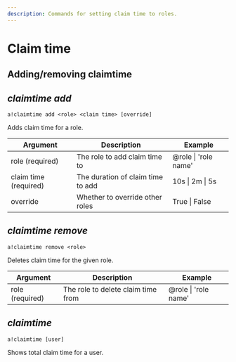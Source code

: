 ```yaml
---
description: Commands for setting claim time to roles.
---
```


# Claim time

## Adding/removing claimtime

## _**claimtime add**_

`a!claimtime add <role> <claim time> [override]`

Adds claim time for a role.

| Argument              | Description                       | Example              |
| --------------------- | --------------------------------- | -------------------- |
| role (required)       | The role to add claim time to     | @role \| 'role name' |
| claim time (required) | The duration of claim time to add | 10s \| 2m \| 5s      |
| override              | Whether to override other roles   | True \| False        |

## _claimtime remove_

`a!claimtime remove <role>`

Deletes claim time for the given role.

| Argument        | Description                        | Example              |
| --------------- | ---------------------------------- | -------------------- |
| role (required) | The role to delete claim time from | @role \| 'role name' |

## _claimtime_

`a!claimtime [user]`

Shows total claim time for a user.
